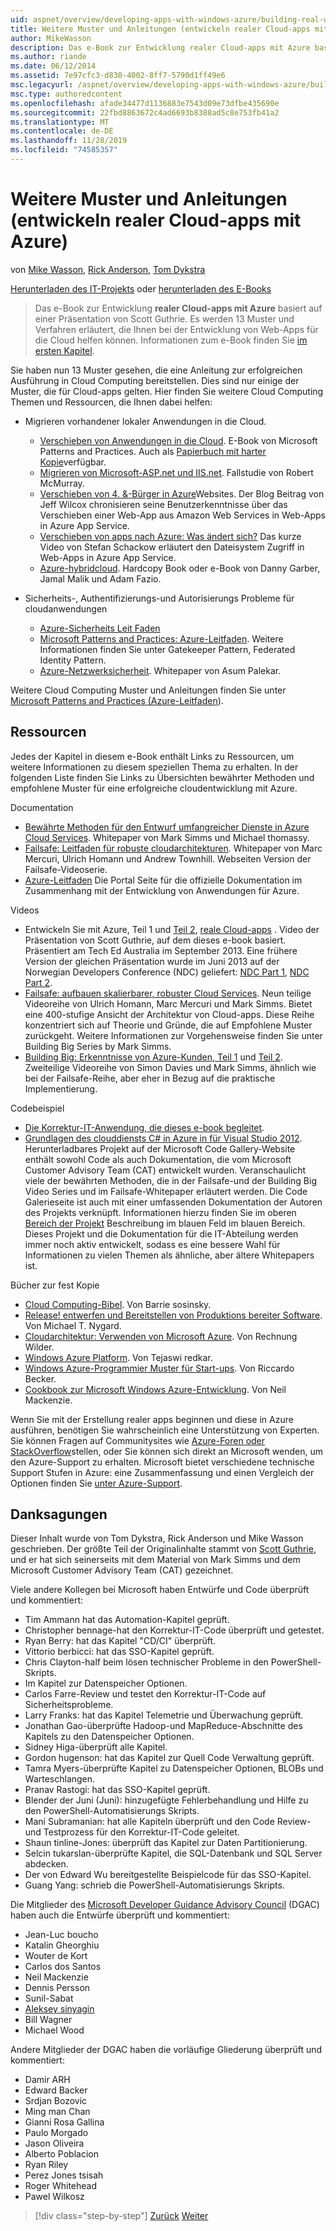 ```yaml
---
uid: aspnet/overview/developing-apps-with-windows-azure/building-real-world-cloud-apps-with-windows-azure/more-patterns-and-guidance
title: Weitere Muster und Anleitungen (entwickeln realer Cloud-apps mit Azure) | Microsoft-Dokumentation
author: MikeWasson
description: Das e-Book zur Entwicklung realer Cloud-apps mit Azure basiert auf einer Präsentation von Scott Guthrie. Es werden 13 Muster und Vorgehensweisen erläutert, für die er...
ms.author: riande
ms.date: 06/12/2014
ms.assetid: 7e97cfc3-d830-4002-8ff7-5790d1ff49e6
msc.legacyurl: /aspnet/overview/developing-apps-with-windows-azure/building-real-world-cloud-apps-with-windows-azure/more-patterns-and-guidance
msc.type: authoredcontent
ms.openlocfilehash: afade34477d1136883e7543d09e73dfbe435690e
ms.sourcegitcommit: 22fbd8863672c4ad6693b8388ad5c8e753fb41a2
ms.translationtype: MT
ms.contentlocale: de-DE
ms.lasthandoff: 11/28/2019
ms.locfileid: "74585357"
---
```

# <a name="more-patterns-and-guidance-building-real-world-cloud-apps-with-azure"></a>Weitere Muster und Anleitungen (entwickeln realer Cloud-apps mit Azure)

von [Mike Wasson](https://github.com/MikeWasson), [Rick Anderson]((https://twitter.com/RickAndMSFT)), [Tom Dykstra](https://github.com/tdykstra)

[Herunterladen des IT-Projekts](https://code.msdn.microsoft.com/Fix-It-app-for-Building-cdd80df4) oder [herunterladen des E-Books](https://blogs.msdn.com/b/microsoft_press/archive/2014/07/23/free-ebook-building-cloud-apps-with-microsoft-azure.aspx)

> Das e-Book zur Entwicklung **realer Cloud-apps mit Azure** basiert auf einer Präsentation von Scott Guthrie. Es werden 13 Muster und Verfahren erläutert, die Ihnen bei der Entwicklung von Web-Apps für die Cloud helfen können. Informationen zum e-Book finden Sie [im ersten Kapitel](introduction.md).

Sie haben nun 13 Muster gesehen, die eine Anleitung zur erfolgreichen Ausführung in Cloud Computing bereitstellen. Dies sind nur einige der Muster, die für Cloud-apps gelten. Hier finden Sie weitere Cloud Computing Themen und Ressourcen, die Ihnen dabei helfen:

- Migrieren vorhandener lokaler Anwendungen in die Cloud. 

    - [Verschieben von Anwendungen in die Cloud](https://msdn.microsoft.com/library/ff728592.aspx). E-Book von Microsoft Patterns and Practices. Auch als [Papierbuch mit harter Kopie](https://www.amazon.com/dp/1621140202)verfügbar.
    - [Migrieren von Microsoft-ASP.net und IIS.net](https://go.microsoft.com/fwlink/?LinkId=400656). Fallstudie von Robert McMurray.
    - [Verschieben von 4. &amp;-Bürger in Azure](http://www.jeff.wilcox.name/2013/04/4thandmayor-azure-websites/)Websites. Der Blog Beitrag von Jeff Wilcox chronisieren seine Benutzerkenntnisse über das Verschieben einer Web-App aus Amazon Web Services in Web-Apps in Azure App Service.
    - [Verschieben von apps nach Azure: Was ändert sich?](https://azure.microsoft.com/documentation/videos/web-sites-internals-and-the-file-system/) Das kurze Video von Stefan Schackow erläutert den Dateisystem Zugriff in Web-Apps in Azure App Service.
    - [Azure-hybridcloud](https://www.amazon.com/dp/B00EOP4UQW). Hardcopy Book oder e-Book von Danny Garber, Jamal Malik und Adam Fazio.
- Sicherheits-, Authentifizierungs-und Autorisierungs Probleme für cloudanwendungen

    - [Azure-Sicherheits Leit Faden](https://azure.microsoft.com/blog/2014/02/10/best-practices-windows-azure-websites-waws/)
    - [Microsoft Patterns and Practices: Azure-Leitfaden](https://msdn.microsoft.com/library/dn568099.aspx). Weitere Informationen finden Sie unter Gatekeeper Pattern, Federated Identity Pattern.
    - [Azure-Netzwerksicherheit](https://download.microsoft.com/download/4/3/9/43902EC9-410E-4875-8800-0788BE146A3D/Windows%20Azure%20Network%20Security%20Whitepaper%20-%20FINAL.docx). Whitepaper von Asum Palekar.

Weitere Cloud Computing Muster und Anleitungen finden Sie unter [Microsoft Patterns and Practices (Azure-Leitfaden](https://msdn.microsoft.com/library/dn568099.aspx)).

<a id="resources"></a>
## <a name="resources"></a>Ressourcen

Jedes der Kapitel in diesem e-Book enthält Links zu Ressourcen, um weitere Informationen zu diesem speziellen Thema zu erhalten. In der folgenden Liste finden Sie Links zu Übersichten bewährter Methoden und empfohlene Muster für eine erfolgreiche cloudentwicklung mit Azure.

Documentation

- [Bewährte Methoden für den Entwurf umfangreicher Dienste in Azure Cloud Services](https://msdn.microsoft.com/library/windowsazure/jj717232.aspx). Whitepaper von Mark Simms und Michael thomassy.
- [Failsafe: Leitfaden für robuste cloudarchitekturen](https://msdn.microsoft.com/library/windowsazure/jj853352.aspx). Whitepaper von Marc Mercuri, Ulrich Homann und Andrew Townhill. Webseiten Version der Failsafe-Videoserie.
- [Azure-Leitfaden](https://azure.microsoft.com/develop/net/guidance/) Die Portal Seite für die offizielle Dokumentation im Zusammenhang mit der Entwicklung von Anwendungen für Azure.

Videos

- Entwickeln Sie mit Azure, Teil 1 und [Teil 2](https://channel9.msdn.com/Events/TechEd/Australia/2013/AZR325), [reale Cloud-apps](https://channel9.msdn.com/Events/TechEd/Australia/2013/AZR324) . Video der Präsentation von Scott Guthrie, auf dem dieses e-book basiert. Präsentiert am Tech Ed Australia im September 2013. Eine frühere Version der gleichen Präsentation wurde im Juni 2013 auf der Norwegian Developers Conference (NDC) geliefert: [NDC Part 1](http://vimeo.com/68215538), [NDC Part 2](http://vimeo.com/68215602).
- [Failsafe: aufbauen skalierbarer, robuster Cloud Services](https://channel9.msdn.com/Series/FailSafe). Neun teilige Videoreihe von Ulrich Homann, Marc Mercuri und Mark Simms. Bietet eine 400-stufige Ansicht der Architektur von Cloud-apps. Diese Reihe konzentriert sich auf Theorie und Gründe, die auf Empfohlene Muster zurückgeht. Weitere Informationen zur Vorgehensweise finden Sie unter Building Big Series by Mark Simms.
- [Building Big: Erkenntnisse von Azure-Kunden, Teil 1](https://channel9.msdn.com/Events/Build/2012/3-029) und [Teil 2](https://channel9.msdn.com/Events/Build/2012/3-030). Zweiteilige Videoreihe von Simon Davies und Mark Simms, ähnlich wie bei der Failsafe-Reihe, aber eher in Bezug auf die praktische Implementierung.

Codebeispiel

- [Die Korrektur-IT-Anwendung, die dieses e-book begleitet](https://code.msdn.microsoft.com/Fix-It-app-for-Building-cdd80df4?cdn_id=2013-12-03-002).
- [Grundlagen des clouddiensts C# in Azure in für Visual Studio 2012](https://aka.ms/csf). Herunterladbares Projekt auf der Microsoft Code Gallery-Website enthält sowohl Code als auch Dokumentation, die vom Microsoft Customer Advisory Team (CAT) entwickelt wurden. Veranschaulicht viele der bewährten Methoden, die in der Failsafe-und der Building Big Video Series und im Failsafe-Whitepaper erläutert werden. Die Code Galerieseite ist auch mit einer umfassenden Dokumentation der Autoren des Projekts verknüpft. Informationen hierzu finden Sie im oberen [Bereich der Projekt](https://social.technet.microsoft.com/wiki/contents/articles/17987.cloud-service-fundamentals.aspx) Beschreibung im blauen Feld im blauen Bereich. Dieses Projekt und die Dokumentation für die IT-Abteilung werden immer noch aktiv entwickelt, sodass es eine bessere Wahl für Informationen zu vielen Themen als ähnliche, aber ältere Whitepapers ist.

Bücher zur fest Kopie

- [Cloud Computing-Bibel](https://www.amazon.com/dp/0470903562). Von Barrie sosinsky.
- [Release! entwerfen und Bereitstellen von Produktions bereiter Software](https://www.amazon.com/Release-It-Production-Ready-Pragmatic-Programmers/dp/0978739213). Von Michael T. Nygard.
- [Cloudarchitektur: Verwenden von Microsoft Azure](http://shop.oreilly.com/product/0636920023777.do). Von Rechnung Wilder.
- [Windows Azure Platform](https://www.amazon.com/dp/1430235632). Von Tejaswi redkar.
- [Windows Azure-Programmier Muster für Start-ups](https://www.amazon.com/dp/1849685606). Von Riccardo Becker.
- [Cookbook zur Microsoft Windows Azure-Entwicklung](https://www.amazon.com/dp/1849682224). Von Neil Mackenzie.

Wenn Sie mit der Erstellung realer apps beginnen und diese in Azure ausführen, benötigen Sie wahrscheinlich eine Unterstützung von Experten. Sie können Fragen auf Communitysites wie [Azure-Foren oder StackOverflow](https://azure.microsoft.com/support/forums/)stellen, oder Sie können sich direkt an Microsoft wenden, um den Azure-Support zu erhalten. Microsoft bietet verschiedene technische Support Stufen in Azure: eine Zusammenfassung und einen Vergleich der Optionen finden Sie [unter Azure-Support](https://azure.microsoft.com/support/plans/).

<a id="acknowledgments"></a>
## <a name="acknowledgments"></a>Danksagungen

Dieser Inhalt wurde von Tom Dykstra, Rick Anderson und Mike Wasson geschrieben. Der größte Teil der Originalinhalte stammt von [Scott Guthrie](https://weblogs.asp.net/scottgu/), und er hat sich seinerseits mit dem Material von Mark Simms und dem Microsoft Customer Advisory Team (CAT) gezeichnet.

Viele andere Kollegen bei Microsoft haben Entwürfe und Code überprüft und kommentiert:

- Tim Ammann hat das Automation-Kapitel geprüft.
- Christopher bennage-hat den Korrektur-IT-Code überprüft und getestet.
- Ryan Berry: hat das Kapitel "CD/CI" überprüft.
- Vittorio berbicci: hat das SSO-Kapitel geprüft.
- Chris Clayton-half beim lösen technischer Probleme in den PowerShell-Skripts.
- Im Kapitel zur Datenspeicher Optionen.
- Carlos Farre-Review und testet den Korrektur-IT-Code auf Sicherheitsprobleme.
- Larry Franks: hat das Kapitel Telemetrie und Überwachung geprüft.
- Jonathan Gao-überprüfte Hadoop-und MapReduce-Abschnitte des Kapitels zu den Datenspeicher Optionen.
- Sidney Higa-überprüft alle Kapitel.
- Gordon hugenson: hat das Kapitel zur Quell Code Verwaltung geprüft.
- Tamra Myers-überprüfte Kapitel zu Datenspeicher Optionen, BLOBs und Warteschlangen.
- Pranav Rastogi: hat das SSO-Kapitel geprüft.
- Blender der Juni (Juni): hinzugefügte Fehlerbehandlung und Hilfe zu den PowerShell-Automatisierungs Skripts.
- Mani Subramanian: hat alle Kapiteln überprüft und den Code Review-und Testprozess für den Korrektur-IT-Code geleitet.
- Shaun tinline-Jones: überprüft das Kapitel zur Daten Partitionierung.
- Selcin tukarslan-überprüfte Kapitel, die SQL-Datenbank und SQL Server abdecken.
- Der von Edward Wu bereitgestellte Beispielcode für das SSO-Kapitel.
- Guang Yang: schrieb die PowerShell-Automatisierungs Skripts.

Die Mitglieder des [Microsoft Developer Guidance Advisory Council](https://aka.ms/DGAC) (DGAC) haben auch die Entwürfe überprüft und kommentiert:

- Jean-Luc boucho
- Katalin Gheorghiu
- Wouter de Kort
- Carlos dos Santos
- Neil Mackenzie
- Dennis Persson
- Sunil-Sabat
- [Aleksey sinyagin](http://www.linkedin.com/in/sinyagin)
- Bill Wagner
- Michael Wood

Andere Mitglieder der DGAC haben die vorläufige Gliederung überprüft und kommentiert:

- Damir ARH
- Edward Backer
- Srdjan Bozovic
- Ming man Chan
- Gianni Rosa Gallina
- Paulo Morgado
- Jason Oliveira
- Alberto Poblacion
- Ryan Riley
- Perez Jones tsisah
- Roger Whitehead
- Pawel Wilkosz

> [!div class="step-by-step"]
> [Zurück](queue-centric-work-pattern.md)
> [Weiter](the-fix-it-sample-application.md)
